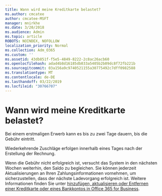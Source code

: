 ```yaml
---
title: Wann wird meine Kreditkarte belastet?
ms.author: cmcatee
author: cmcatee-MSFT
manager: mnirkhe
ms.date: 3/20/2018
ms.audience: Admin
ms.topic: article
ROBOTS: NOINDEX, NOFOLLOW
localization_priority: Normal
ms.collection: Adm_O365
ms.custom: ''
ms.assetid: 43db851f-f5e5-4849-8222-2c8ac26acb60
ms.openlocfilehash: adad4b8d16185db033a5405b2b09dc8f72fb221b
ms.sourcegitcommit: 03a156a9c9740521155a30775492c7dff0982588
ms.translationtype: MT
ms.contentlocale: de-DE
ms.lasthandoff: 03/22/2019
ms.locfileid: "30766707"
---
```

# <a name="when-is-my-credit-card-charged"></a>Wann wird meine Kreditkarte belastet?

Bei einem erstmaligen Erwerb kann es bis zu zwei Tage dauern, bis die Gebühr eintritt.
  
Wiederkehrende Zuschläge erfolgen innerhalb eines Tages nach der Erstellung der Rechnung.
  
Wenn die Gebühr nicht erfolgreich ist, versucht das System in den nächsten Wochen weiterhin, den Saldo zu begleichen. Sie können jederzeit Aktualisierungen an Ihren Zahlungsinformationen vornehmen, um sicherzustellen, dass der nächste Ladevorgang erfolgreich ist. Weitere Informationen finden Sie unter [hinzufügen, aktualisieren oder Entfernen einer Kreditkarte oder eines Bankkontos in Office 365 for Business](https://support.office.com/article/30ba9c83-50d8-4020-90ed-830a5b8c8724).
  

